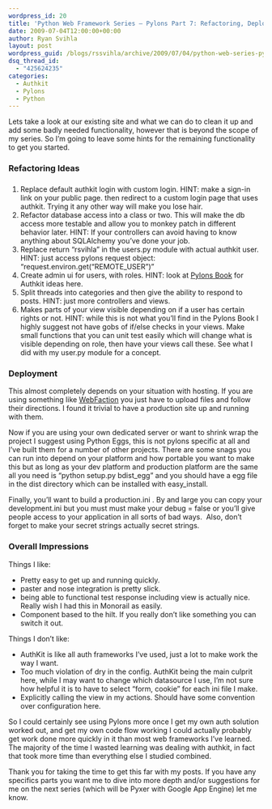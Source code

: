 ```yaml
---
wordpress_id: 20
title: 'Python Web Framework Series – Pylons Part 7: Refactoring, Deployment And Wrap-Up'
date: 2009-07-04T12:00:00+00:00
author: Ryan Svihla
layout: post
wordpress_guid: /blogs/rssvihla/archive/2009/07/04/python-web-series-pylons-part-7-refactoring-deployment-and-wrap-up.aspx
dsq_thread_id:
  - "425624235"
categories:
  - Authkit
  - Pylons
  - Python
---
```

Lets take a look at our existing site and what we can do to clean it up and add some badly needed functionality, however that is beyond the scope of my series. So I&rsquo;m going to leave some hints for the remaining functionality to get you started.

### Refactoring Ideas

### 

  1. Replace default authkit login with custom login. HINT: make a sign-in link on your public page. then redirect to a custom login page that uses authkit. Trying it any other way will make you lose hair.
  2. Refactor database access into a class or two. This will make the db access more testable and allow you to monkey patch in different behavior later. HINT: If your controllers can avoid having to know anything about SQLAlchemy you&rsquo;ve done your job.
  3. Replace return &ldquo;rsvihla&rdquo; in the users.py module with actual authkit user. HINT: just access pylons request object: &ldquo;request.environ.get(&#8220;REMOTE_USER&#8221;)&rdquo;
  4. Create admin ui for users, with roles. HINT: look at <a target="_blank" href="http://pylonsbook.com/en/1.0/simplesite-tutorial-part-3.html">Pylons Book</a> for Authkit ideas here.
  5. Split threads into categories and then give the ability to respond to posts. HINT: just more controllers and views.
  6. Makes parts of your view visible depending on if a user has certain rights or not. HINT: while this is not what you&rsquo;ll find in the Pylons Book I highly suggest not have gobs of if/else checks in your views. Make small functions that you can unit test easily which will change what is visible depending on role, then have your views call these. See what I did with my user.py module for a concept.

### Deployment

This almost completely depends on your situation with hosting. If you are using something like <a target="_blank" href="http://www.webfaction.com/">WebFaction</a> you just have to upload files and follow their directions. I found it trivial to have a production site up and running with them. 

Now if you are using your own dedicated server or want to shrink wrap the project I suggest using Python Eggs, this is not pylons specific at all and I&rsquo;ve built them for a number of other projects. There are some snags you can run into depend on your platform and how portable you want to make this but as long as your dev platform and production platform are the same all you need is &ldquo;python setup.py bdist\_egg&rdquo; and you should have a egg file in the dist directory which can be installed with easy\_install.

Finally, you&rsquo;ll want to build a production.ini . By and large you can copy your development.ini but you must must make your debug = false or you&rsquo;ll give people access to your application in all sorts of bad ways.&nbsp; Also, don&rsquo;t forget to make your secret strings actually secret strings. 

### Overall Impressions

Things I like:

  * Pretty easy to get up and running quickly.
  * paster and nose integration is pretty slick.
  * being able to functional test response including view is actually nice.&nbsp; Really wish I had this in Monorail as easily.
  * Component based to the hilt. If you really don&rsquo;t like something you can switch it out. 

Things I don&#8217;t like:

  * AuthKit is like all auth frameworks I&rsquo;ve used, just a lot to make work the way I want.
  * Too much violation of dry in the config. AuthKit being the main culprit here, while I may want to change which datasource I use, I&rsquo;m not sure how helpful it is to have to select &ldquo;form, cookie&rdquo; for each ini file I make.
  * Explicitly calling the view in my actions. Should have some convention over configuration here.

So I could certainly see using Pylons more once I get my own auth solution worked out, and get my own code flow working I could actually probably get work done more quickly in it than most web frameworks I&rsquo;ve learned.&nbsp; The majority of the time I wasted learning was dealing with authkit, in fact that took more time than everything else I studied combined.

Thank you for taking the time to get this far with my posts. If you have any specifics parts you want me to dive into more depth and/or suggestions for me on the next series (which will be Pyxer with Google App Engine) let me know.